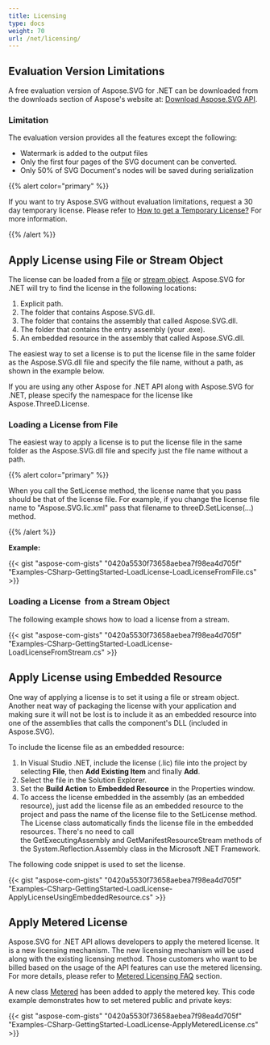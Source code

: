 ```yaml
---
title: Licensing
type: docs
weight: 70
url: /net/licensing/
---
```


## **Evaluation Version Limitations**

A free evaluation version of Aspose.SVG for .NET can be downloaded from the downloads section of Aspose's website at: [Download Aspose.SVG API](https://downloads.aspose.com/svg/net).

### **Limitation**

The evaluation version provides all the features except the following:

- Watermark is added to the output files
- Only the first four pages of the SVG document can be converted.
- Only 50% of SVG Document's nodes will be saved during serialization

{{% alert color="primary" %}}

If you want to try Aspose.SVG without evaluation limitations, request a 30 day temporary license. Please refer to [How to get a Temporary License?](https://purchase.aspose.com/temporary-license) For more information.

{{% /alert %}}

## **Apply License using File or Stream Object**

The license can be loaded from a [file](/svg/net/licensing/#licensing-loadingalicensefromfile) or [stream object](/svg/net/licensing/#licensing-loadingalicensefromastreamobject). Aspose.SVG for .NET will try to find the license in the following locations:

1. Explicit path.
1. The folder that contains Aspose.SVG.dll.
1. The folder that contains the assembly that called Aspose.SVG.dll.
1. The folder that contains the entry assembly (your .exe).
1. An embedded resource in the assembly that called Aspose.SVG.dll.

The easiest way to set a license is to put the license file in the same folder as the Aspose.SVG.dll file and specify the file name, without a path, as shown in the example below.

If you are using any other Aspose for .NET API along with Aspose.SVG for .NET, please specify the namespace for the license like Aspose.ThreeD.License.

### **Loading a License from File**

The easiest way to apply a license is to put the license file in the same folder as the Aspose.SVG.dll file and specify just the file name without a path.

{{% alert color="primary" %}}

When you call the SetLicense method, the license name that you pass should be that of the license file. For example, if you change the license file name to "Aspose.SVG.lic.xml" pass that filename to threeD.SetLicense(…) method.

{{% /alert %}}

**Example:**

{{< gist "aspose-com-gists" "0420a5530f73658aebea7f98ea4d705f" "Examples-CSharp-GettingStarted-LoadLicense-LoadLicenseFromFile.cs" >}}

### **Loading a License  from a Stream Object**

The following example shows how to load a license from a stream.

{{< gist "aspose-com-gists" "0420a5530f73658aebea7f98ea4d705f" "Examples-CSharp-GettingStarted-LoadLicense-LoadLicenseFromStream.cs" >}}

## **Apply License using Embedded Resource**

One way of applying a license is to set it using a file or stream object. Another neat way of packaging the license with your application and making sure it will not be lost is to include it as an embedded resource into one of the assemblies that calls the component's DLL (included in Aspose.SVG).

To include the license file as an embedded resource:

1. In Visual Studio .NET, include the license (.lic) file into the project by selecting **File**, then **Add Existing Item** and finally **Add**.
1. Select the file in the Solution Explorer.
1. Set the **Build Action** to **Embedded Resource** in the Properties window.
1. To access the license embedded in the assembly (as an embedded resource), just add the license file as an embedded resource to the project and pass the name of the license file to the SetLicense method. The License class automatically finds the license file in the embedded resources. There's no need to call the GetExecutingAssembly and GetManifestResourceStream methods of the System.Reflection.Assembly class in the Microsoft .NET Framework.

The following code snippet is used to set the license.

{{< gist "aspose-com-gists" "0420a5530f73658aebea7f98ea4d705f" "Examples-CSharp-GettingStarted-LoadLicense-ApplyLicenseUsingEmbeddedResource.cs" >}}

## **Apply Metered License**

Aspose.SVG for .NET API allows developers to apply the metered license. It is a new licensing mechanism. The new licensing mechanism will be used along with the existing licensing method. Those customers who want to be billed based on the usage of the API features can use the metered licensing. For more details, please refer to [Metered Licensing FAQ](http://www.aspose.com/corporate/purchase/policies/Licensing-Faqs/metered-faq.aspx) section.

A new class [Metered](https://apireference.aspose.com/svg/net/aspose.svg/metered) has been added to apply the metered key. This code example demonstrates how to set metered public and private keys:

{{< gist "aspose-com-gists" "0420a5530f73658aebea7f98ea4d705f" "Examples-CSharp-GettingStarted-LoadLicense-ApplyMeteredLicense.cs" >}}

